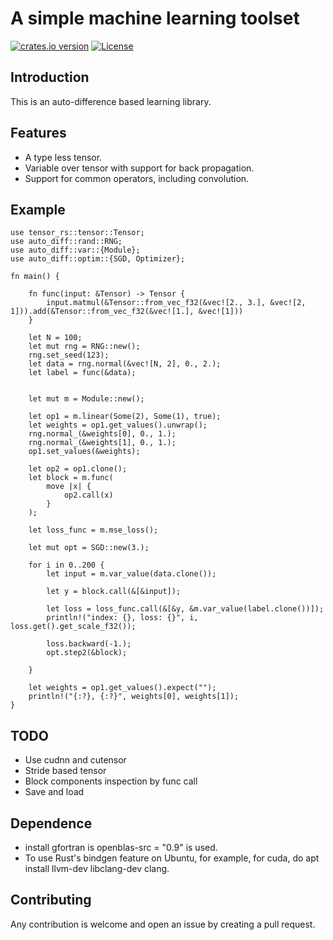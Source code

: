 # A simple machine learning toolset

[![crates.io version](https://img.shields.io/crates/v/auto-diff.svg)](https://crates.io/crates/auto-diff)
[![License](https://img.shields.io/crates/l/auto-diff.svg)](https://github.com/pipehappy1/auto-diff/blob/master/LICENSE.txt)

## Introduction

This is an auto-difference based learning library.

## Features

- A type less tensor.
- Variable over tensor with support for back propagation.
- Support for common operators, including convolution.

## Example

```rust,no_run
use tensor_rs::tensor::Tensor;
use auto_diff::rand::RNG;
use auto_diff::var::{Module};
use auto_diff::optim::{SGD, Optimizer};

fn main() {

    fn func(input: &Tensor) -> Tensor {
        input.matmul(&Tensor::from_vec_f32(&vec![2., 3.], &vec![2, 1])).add(&Tensor::from_vec_f32(&vec![1.], &vec![1]))
    }

    let N = 100;
    let mut rng = RNG::new();
    rng.set_seed(123);
    let data = rng.normal(&vec![N, 2], 0., 2.);
    let label = func(&data);


    let mut m = Module::new();
    
    let op1 = m.linear(Some(2), Some(1), true);
    let weights = op1.get_values().unwrap();
    rng.normal_(&weights[0], 0., 1.);
    rng.normal_(&weights[1], 0., 1.);
    op1.set_values(&weights);

    let op2 = op1.clone();
    let block = m.func(
        move |x| {
            op2.call(x)
        }
    );
    
    let loss_func = m.mse_loss();
    
    let mut opt = SGD::new(3.);

    for i in 0..200 {
        let input = m.var_value(data.clone());
        
        let y = block.call(&[&input]);
        
        let loss = loss_func.call(&[&y, &m.var_value(label.clone())]);
        println!("index: {}, loss: {}", i, loss.get().get_scale_f32());
        
        loss.backward(-1.);
        opt.step2(&block);

    }

    let weights = op1.get_values().expect("");
    println!("{:?}, {:?}", weights[0], weights[1]);
}
```

## TODO

- Use cudnn and cutensor
- Stride based tensor
- Block components inspection by func call
- Save and load

## Dependence

- install gfortran is openblas-src = "0.9" is used.
- To use Rust's bindgen feature on Ubuntu, for example, for cuda, do apt install llvm-dev libclang-dev clang.

## Contributing

Any contribution is welcome and open an issue by creating a pull request.
